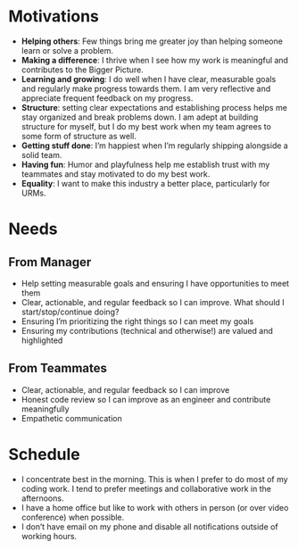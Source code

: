 # Motivations

- **Helping others**: Few things bring me greater joy than helping someone learn or solve a problem.
- **Making a difference**: I thrive when I see how my work is meaningful and contributes to the Bigger Picture.
- **Learning and growing**: I do well when I have clear, measurable goals and regularly make progress towards them. I am very reflective and appreciate frequent feedback on my progress.
- **Structure**: setting clear expectations and establishing process helps me stay organized and break problems down. I am adept at building structure for myself, but I do my best work when my team agrees to some form of structure as well.
- **Getting stuff done**: I’m happiest when I’m regularly shipping alongside a solid team.
- **Having fun**: Humor and playfulness help me establish trust with my teammates and stay motivated to do my best work.
- **Equality**: I want to make this industry a better place, particularly for URMs.

# Needs

## From Manager

- Help setting measurable goals and ensuring I have opportunities to meet them
- Clear, actionable, and regular feedback so I can improve. What should I start/stop/continue doing?
- Ensuring I’m prioritizing the right things so I can meet my goals
- Ensuring my contributions (technical and otherwise!) are valued and highlighted

## From Teammates

- Clear, actionable, and regular feedback so I can improve
- Honest code review so I can improve as an engineer and contribute meaningfully
- Empathetic communication

# Schedule

- I concentrate best in the morning. This is when I prefer to do most of my coding work. I tend to prefer meetings and collaborative work in the afternoons.
- I have a home office but like to work with others in person (or over video conference) when possible.
- I don’t have email on my phone and disable all notifications outside of working hours.
